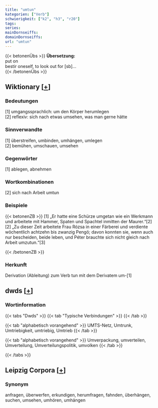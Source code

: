 ```yaml
---
title: "umtun"
kategorien: ["Verb"]
schwierigkeit: ["k2", "h3", "r20"]
tags:
series:
mainDornseiffs:
domainDornseiffs:
url: "umtun"
---
```


{{< betonenÜbs >}}
**Übersetzung:**  
put on  
bestir oneself, to look out  for [sb]...  
{{< /betonenÜbs >}}

## Wiktionary [[+](https://de.wiktionary.org/wiki/umtun)]

### Bedeutungen
[1] umgangssprachlich: um den Körper herumlegen  
[2] reflexiv: sich nach etwas umsehen, was man gerne hätte  

### Sinnverwandte
[1] überstreifen, umbinden, umhängen, umlegen  
[2] bemühen, umschauen, umsehen  

### Gegenwörter
[1] ablegen, abnehmen  

### Wortkombinationen
[2] sich nach Arbeit umtun  

### Beispiele
{{< betonenZB >}}
[1] „Er hatte eine Schürze umgetan wie ein Werkmann und arbeitete mit Hammer, Spaten und Spachtel inmitten der Maurer.“[2]  
[2] „Zu dieser Zeit arbeitete Frau Rózsa in einer Färberei und verdiente wöchentlich achtzehn bis zwanzig Pengö; davon konnten sie, wenn auch nur bescheiden, beide leben, und Péter brauchte sich nicht gleich nach Arbeit umzutun.“[3]  

{{< /betonenZB >}}
### Herkunft
Derivation (Ableitung) zum Verb tun mit dem Derivatem um-[1]  



## dwds [[+](https://www.dwds.de/wb/umtun)]

### Wortinformation
{{< tabs "Dwds" >}}
{{< tab "Typische Verbindungen" >}}
{{< /tab >}}

{{< tab "alphabetisch vorangehend" >}}
UMTS-Netz, Umtrunk, Umtriebigkeit, umtriebig, Umtrieb
{{< /tab >}}

{{< tab "alphabetisch vorangehend" >}}
Umverpackung, umverteilen, Umverteilung, Umverteilungspolitik, umvolken
{{< /tab >}}

{{< /tabs >}}

## Leipzig Corpora [[+](https://corpora.uni-leipzig.de/en/res?word=umtun&corpusId=deu_newscrawl-public_2018)]


### Synonym
anfragen, überwerfen, erkundigen, herumfragen, fahnden, überhängen, suchen, umsehen, umhören, umhängen

